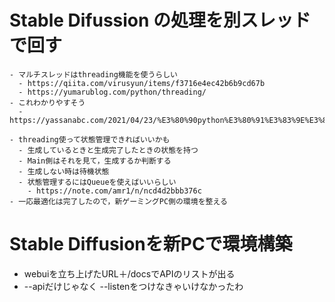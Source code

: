 # Stable Difussion の処理を別スレッドで回す
    - マルチスレッドはthreading機能を使うらしい
      - https://qiita.com/virusyun/items/f3716e4ec42b6b9cd67b
      - https://yumarublog.com/python/threading/
    - これわかりやすそう
      - https://yassanabc.com/2021/04/23/%E3%80%90python%E3%80%91%E3%83%9E%E3%83%AB%E3%83%81%E3%82%B9%E3%83%AC%E3%83%83%E3%83%89%E3%81%AE%E4%BD%BF%E3%81%84%E6%96%B9%E3%80%90thread%E3%80%91/

    - threading使って状態管理できればいいかも
      - 生成しているときと生成完了したときの状態を持つ
      - Main側はそれを見て，生成するか判断する
      - 生成しない時は待機状態
      - 状態管理するにはQueueを使えばいいらしい
        - https://note.com/amr1/n/ncd4d2bbb376c
    - 一応最適化は完了したので，新ゲーミングPC側の環境を整える


# Stable Diffusionを新PCで環境構築
- webuiを立ち上げたURL＋/docsでAPIのリストが出る
- --apiだけじゃなく --listenをつけなきゃいけなかったわ